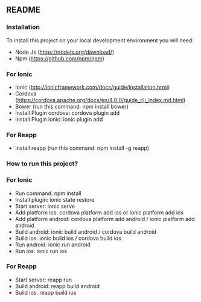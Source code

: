 ## README

### Installation

To install this project on your local development environment you will need:
* Node Js (https://nodejs.org/download/)
* Npm  (https://github.com/npm/npm)

### For Ionic

* Ionic (http://ionicframework.com/docs/guide/installation.html) 
* Cordova (https://cordova.apache.org/docs/en/4.0.0/guide_cli_index.md.html)
* Bower (run this command: npm install bower)
* Install Plugin cordova: cordova plugin add <plugin-package-name>
* Install Plugin ionic: ionic plugin add <plugin-package-name>

### For Reapp

* Install reapp (run this command: npm install -g reapp)


### How to run this project?

### For Ionic

* Run command: npm install
* Install plugin: ionic state restore
* Start server: ionic serve
* Add platform ios: cordova platform add ios or ionic platform add ios
* Add platform android: cordova platform add android / ionic platform add android
* Build android: ionic build android / cordova build android
* Build ios: ionic build ios / cordova build ios
* Run android: ionic run android
* Run ios: ionic run ios

### For Reapp

* Start server: reapp run
* Build android: reapp build android
* Build ios: reapp build ios
